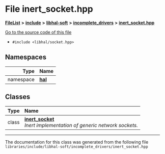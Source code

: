 

# File inert\_socket.hpp



[**FileList**](files.md) **>** [**include**](dir_cba0faac6e93618a6e2539705915bd70.md) **>** [**libhal-soft**](dir_d4bad6877cf31bc2d39b696d7a305013.md) **>** [**incomplete\_drivers**](dir_6341654c6178e3c825562b2d2d27fb31.md) **>** [**inert\_socket.hpp**](inert__socket_8hpp.md)

[Go to the source code of this file](inert__socket_8hpp_source.md)



* `#include <libhal/socket.hpp>`













## Namespaces

| Type | Name |
| ---: | :--- |
| namespace | [**hal**](namespacehal.md) <br> |


## Classes

| Type | Name |
| ---: | :--- |
| class | [**inert\_socket**](classhal_1_1inert__socket.md) <br>_Inert implementation of generic network sockets._  |



















































------------------------------
The documentation for this class was generated from the following file `libraries/include/libhal-soft/incomplete_drivers/inert_socket.hpp`

